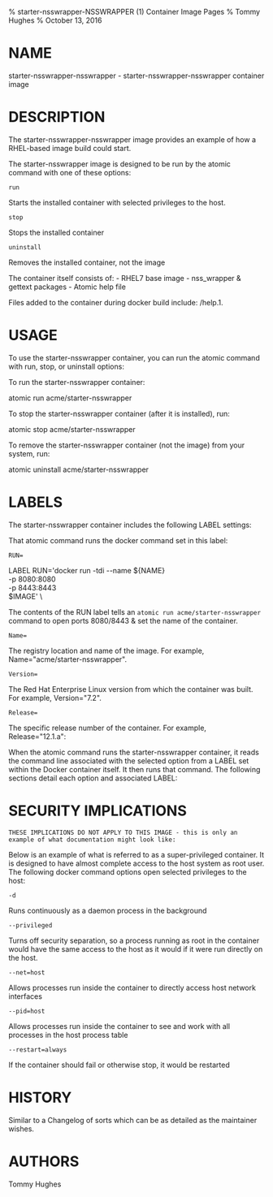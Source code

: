 % starter-nsswrapper-NSSWRAPPER (1) Container Image Pages
% Tommy Hughes
% October 13, 2016

# NAME
starter-nsswrapper-nsswrapper \- starter-nsswrapper-nsswrapper container image

# DESCRIPTION
The starter-nsswrapper-nsswrapper image provides an example of how a RHEL-based image build could start.

The starter-nsswrapper image is designed to be run by the atomic command with one of these options:

`run`

Starts the installed container with selected privileges to the host.

`stop`

Stops the installed container

`uninstall`

Removes the installed container, not the image

The container itself consists of:
    - RHEL7 base image
    - nss_wrapper & gettext packages
    - Atomic help file

Files added to the container during docker build include: /help.1.

# USAGE
To use the starter-nsswrapper container, you can run the atomic command with run, stop, or uninstall options:

To run the starter-nsswrapper container:

  atomic run acme/starter-nsswrapper

To stop the starter-nsswrapper container (after it is installed), run:

  atomic stop acme/starter-nsswrapper

To remove the starter-nsswrapper container (not the image) from your system, run:

  atomic uninstall acme/starter-nsswrapper

# LABELS
The starter-nsswrapper container includes the following LABEL settings:

That atomic command runs the docker command set in this label:

`RUN=`

  LABEL RUN='docker run -tdi --name ${NAME} \
        -p 8080:8080 \
        -p 8443:8443 \
        $IMAGE' \

  The contents of the RUN label tells an `atomic run acme/starter-nsswrapper` command to open ports 8080/8443 & set the name of the container.

`Name=`

The registry location and name of the image. For example, Name="acme/starter-nsswrapper".

`Version=`

The Red Hat Enterprise Linux version from which the container was built. For example, Version="7.2".

`Release=`

The specific release number of the container. For example, Release="12.1.a":

When the atomic command runs the starter-nsswrapper container, it reads the command line associated with the selected option
from a LABEL set within the Docker container itself. It then runs that command. The following sections detail
each option and associated LABEL:

# SECURITY IMPLICATIONS
`THESE IMPLICATIONS DO NOT APPLY TO THIS IMAGE - this is only an example of what documentation might look like:`

Below is an example of what is referred to as a super-privileged container. It is designed to have almost complete
access to the host system as root user. The following docker command options open selected privileges to the host:

`-d`

Runs continuously as a daemon process in the background

`--privileged`

Turns off security separation, so a process running as root in the container would have the same access to the
host as it would if it were run directly on the host.

`--net=host`

Allows processes run inside the container to directly access host network interfaces

`--pid=host`

Allows processes run inside the container to see and work with all processes in the host process table

`--restart=always`

If the container should fail or otherwise stop, it would be restarted

# HISTORY
Similar to a Changelog of sorts which can be as detailed as the maintainer wishes.

# AUTHORS
Tommy Hughes